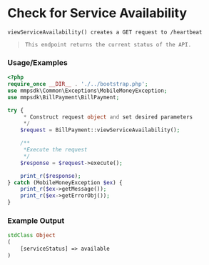 # Check for Service Availability

`viewServiceAvailability() creates a GET request to /heartbeat`

> `This endpoint returns the current status of the API.`

### Usage/Examples

```php
<?php
require_once __DIR__ . './../bootstrap.php';
use mmpsdk\Common\Exceptions\MobileMoneyException;
use mmpsdk\BillPayment\BillPayment;

try {
     * Construct request object and set desired parameters
     */
    $request = BillPayment::viewServiceAvailability();

    /**
     *Execute the request
     */
    $response = $request->execute();

    print_r($response);
} catch (MobileMoneyException $ex) {
    print_r($ex->getMessage());
    print_r($ex->getErrorObj());
}

```

### Example Output

```php
stdClass Object
(
    [serviceStatus] => available
)
```
